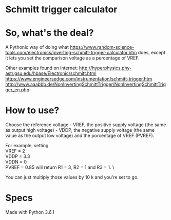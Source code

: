 # Schmitt trigger calculator

# So, what's the deal?
A Pythonic way of doing what https://www.random-science-tools.com/electronics/inverting-schmitt-trigger-calculator.htm does, except
it lets you set the comparison voltage as a percentage of VREF.

Other examples found on internet:
http://hyperphysics.phy-astr.gsu.edu/hbase/Electronic/schmitt.html
https://www.engineersedge.com/instrumentation/schmitt-trigger.htm
http://www.aaabbb.de/NonInvertingSchmittTrigger/NonInvertingSchmittTrigger_en.php

# How to use?
Choose the reference voltage - VREF, the positive supply voltage (the same as output high voltage) - VDDP,
the negative supply voltage (the same value as the output low voltage) and the porcentage of VREF (PVREF).

For example, setting \
VREF = 2 \
VDDP = 3.3 \
VDDN = 0 \
PVREF = 0.85 
will return R1 = 3, R2 = 1 and R3 = 1. \

You can just multiply those values by 10 k and you're set to go.

# Specs
Made with Python 3.6.1